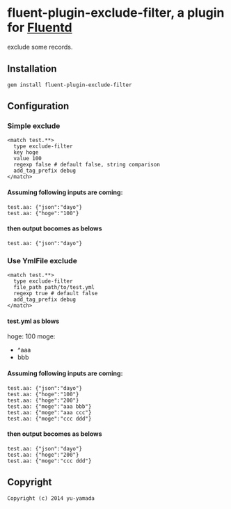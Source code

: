 # fluent-plugin-exclude-filter, a plugin for [Fluentd](http://fluentd.org) 

exclude some records.

## Installation


    gem install fluent-plugin-exclude-filter
## Configuration

### Simple exclude
    <match test.**>
      type exclude-filter
      key hoge
      value 100
      regexp false # default false, string comparison
      add_tag_prefix debug
    </match>  

#### Assuming following inputs are coming:
    test.aa: {"json":"dayo"}
    test.aa: {"hoge":"100"}
#### then output bocomes as belows
    test.aa: {"json":"dayo"} 

### Use YmlFile exclude
    <match test.**>
      type exclude-filter
      file_path path/to/test.yml 
      regexp true # default false
      add_tag_prefix debug
    </match>  

#### test.yml as blows
  hoge: 100
  moge:
   - ^aaa
   - bbb

#### Assuming following inputs are coming:
    test.aa: {"json":"dayo"}
    test.aa: {"hoge":"100"}
    test.aa: {"hoge":"200"}
    test.aa: {"moge":"aaa bbb"}
    test.aa: {"moge":"aaa ccc"}
    test.aa: {"moge":"ccc ddd"}
#### then output bocomes as belows
    test.aa: {"json":"dayo"} 
    test.aa: {"hoge":"200"}
    test.aa: {"moge":"ccc ddd"}


## Copyright
    Copyright (c) 2014 yu-yamada
